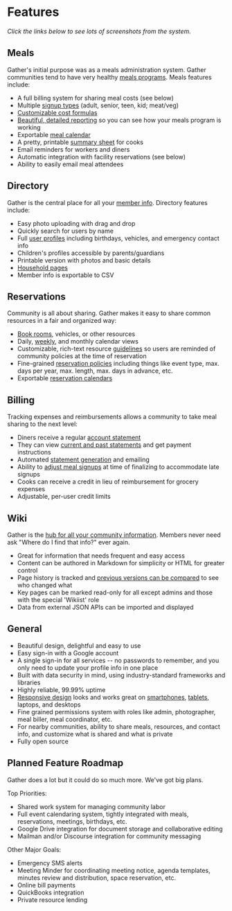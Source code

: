 # Features

_Click the links below to see lots of screenshots from the system._

## Meals

Gather's initial purpose was as a meals administration system. Gather communities tend to have very healthy [meals programs](assets/screenshots/meals-index.png). Meals features include:

* A full billing system for sharing meal costs (see below)
* Multiple [signup types](assets/screenshots/view-meal.png) (adult, senior, teen, kid; meat/veg)
* [Customizable cost formulas](assets/screenshots/meal-formula-form.png)
* [Beautiful, detailed reporting](assets/screenshots/meals-report.png) so you can see how your meals program is working
* Exportable [meal calendar](assets/screenshots/meal-calendar-entries.png)
* A pretty, printable [summary sheet](assets/screenshots/meal-summary.png) for cooks
* Email reminders for workers and diners
* Automatic integration with facility reservations (see below)
* Ability to easily email meal attendees

## Directory

Gather is the central place for all your [member info](assets/screenshots/directory.png). Directory features include:

* Easy photo uploading with drag and drop
* Quickly search for users by name
* Full [user profiles](assets/screenshots/profile.png) including birthdays, vehicles, and emergency contact info
* Children's profiles accessible by parents/guardians
* Printable version with photos and basic details
* [Household pages](assets/screenshots/household.png)
* Member info is exportable to CSV

## Reservations

Community is all about sharing. Gather makes it easy to share common resources in a fair and organized way:

* [Book rooms](assets/screenshots/reservations-index.png), vehicles, or other resources
* Daily, [weekly](assets/screenshots/reservation-calendar.png), and monthly calendar views
* Customizable, rich-text resource [guidelines](assets/screenshots/create-reservation.png) so users are reminded of community policies at the time of reservation
* Fine-grained [reservation policies](assets/screenshots/create-reservation-with-error.png) including things like event type, max. days per year, max. length, max. days in advance, etc.
* Exportable [reservation calendars](assets/screenshots/calendar-export.png)

## Billing

Tracking expenses and reimbursements allows a community to take meal sharing to the next level:

* Diners receive a regular [account statement](assets/screenshots/statement.png)
* They can view [current and past statements](assets/screenshots/accounts.png) and get payment instructions
* Automated [statement generation](assets/screenshots/accounts-index.png) and emailing
* Ability to [adjust meal signups](assets/screenshots/finalize-meal.png) at time of finalizing to accommodate late signups
* Cooks can receive a credit in lieu of reimbursement for grocery expenses
* Adjustable, per-user credit limits

## Wiki

Gather is the [hub for all your community information](assets/screenshots/ts-wiki.png). Members never need ask "Where do I find that info?" ever again.

* Great for information that needs frequent and easy access
* Content can be authored in Markdown for simplicity or HTML for greater control
* Page history is tracked and [previous versions can be compared](assets/screenshots/wiki-compare.png) to see who changed what
* Key pages can be marked read-only for all except admins and those with the special 'Wikiist' role
* Data from external JSON APIs can be imported and displayed

## General

* Beautiful design, delightful and easy to use
* Easy sign-in with a Google account
* A single sign-in for all services -- no passwords to remember, and you only need to update your profile info in one place
* Built with data security in mind, using industry-standard frameworks and libraries
* Highly reliable, 99.99% uptime
* [Responsive design](assets/screenshots/meals-index-mobile.png) looks and works great on [smartphones](assets/screenshots/view-meal-mobile.png), [tablets](assets/screenshots/profile-tablet.png), laptops, and desktops
* Fine grained permissions system with roles like admin, photographer, meal biller, meal coordinator, etc.
* For nearby communities, ability to share meals, resources, and contact info, and customize what is shared and what is private
* Fully open source

## Planned Feature Roadmap

Gather does a lot but it could do so much more. We've got big plans.

Top Priorities:

* Shared work system for managing community labor
* Full event calendaring system, tightly integrated with meals, reservations, meetings, birthdays, etc.
* Google Drive integration for document storage and collaborative editing
* Mailman and/or Discourse integration for community messaging

Other Major Goals:

* Emergency SMS alerts
* Meeting Minder for coordinating meeting notice, agenda templates, minutes review and distribution, space reservation, etc.
* Online bill payments
* QuickBooks integration
* Private resource lending
